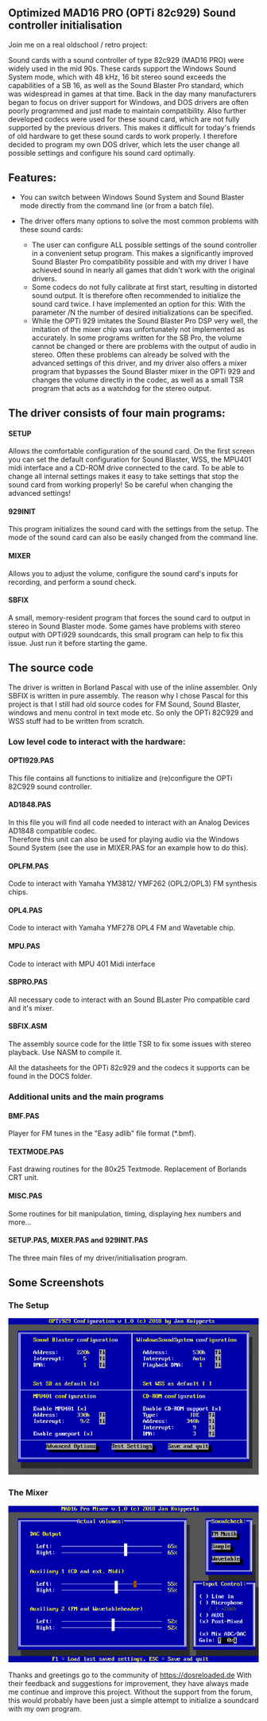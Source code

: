 ## Optimized MAD16 PRO (OPTi 82c929) Sound controller initialisation


Join me on a real oldschool / retro project:

Sound cards with a sound controller of type 82c929 (MAD16 PRO) were widely used in the mid 90s. These cards support the Windows Sound System mode, which with 48 kHz, 16 bit stereo sound exceeds the capabilities of a SB 16, as well as the Sound Blaster Pro standard, which was widespread in games at that time. 
Back in the day many manufacturers began to focus on driver support for Windows, and DOS drivers are often poorly programmed and just made to maintain compatibility. Also further developed codecs were used for these sound card, which are not fully supported by the previous drivers. This makes it difficult for today's friends of old hardware to get these sound cards to work properly. 
I therefore decided to program my own DOS driver, which lets the user change all possible settings and configure his sound card optimally.

## Features:

- You can switch between Windows Sound System and Sound Blaster mode directly from the command line (or from a batch file). 

- The driver offers many options to solve the most common problems with these sound cards:

  - The user can configure ALL possible settings of the sound controller in a convenient setup program. 
    This makes a significantly improved Sound Blaster Pro compatibility possible and with my driver I have achieved sound in nearly 
    all games that didn't work with the original drivers. 
  - Some codecs do not fully calibrate at first start, resulting in distorted sound output. 
    It is therefore often recommended to initialize the sound card twice. 
    I have implemented an option for this: With the parameter /N the number of desired initializations can be specified. 
  - While the OPTi 929 imitates the Sound Blaster Pro DSP very well, the imitation of the mixer chip was unfortunately 
    not implemented as accurately. In some programs written for the SB Pro, the volume cannot be changed or there are problems 
    with the output of audio in stereo.
    Often these problems can already be solved with the advanced settings of this driver, and my driver also offers a mixer program 
    that bypasses the Sound Blaster mixer in the OPTi 929 and changes the volume directly in the codec, 
    as well as a small TSR program that acts as a watchdog for the stereo output.
    

## The driver consists of four main programs:

#### SETUP
Allows the comfortable configuration of the sound card. 
On the first screen you can set the default configuration for Sound Blaster, 
WSS, the MPU401 midi interface and a CD-ROM drive connected to the card.
To be able to change all internal settings makes it easy to take settings that stop the sound card from working properly!
So be careful when changing the advanced settings!

#### 929INIT
This program initializes the sound card with the settings from the setup. 
The mode of the sound card can also be easily changed from the command line. 

#### MIXER
Allows you to adjust the volume, configure the sound card's inputs for recording, and perform a sound check.

#### SBFIX
A small, memory-resident program that forces the sound card to output in stereo in Sound Blaster mode. 
Some games have problems with stereo output with OPTi929 soundcards, this small program can help to fix this issue.
Just run it before starting the game. 

## The source code
The driver is written in Borland Pascal with use of the inline assembler. Only SBFIX is written in pure assembly. 
The reason why I chose Pascal for this project is that I still had old source codes for FM Sound, Sound Blaster, windows and menu control in text mode etc. So only the OPTi 82C929 and WSS stuff had to be written from scratch.



### Low level code to interact with the hardware:

#### OPTI929.PAS 
This file contains all functions to initialize and (re)configure the OPTi 82C929 sound controller.

#### AD1848.PAS 
In this file you will find all code needed to interact with an Analog Devices AD1848 compatible codec.  
Therefore this unit can also be used for playing audio via the Windows Sound System (see the use in MIXER.PAS for an example how to do this). 

#### OPLFM.PAS 
Code to interact with  Yamaha YM3812/ YMF262 (OPL2/OPL3) FM synthesis chips.

#### OPL4.PAS 
Code to interact with Yamaha YMF278 OPL4 FM and Wavetable chip.

#### MPU.PAS 
Code to interact with MPU 401 Midi interface

#### SBPRO.PAS
All necessary code to interact with an Sound BLaster Pro compatible card and it's mixer.

#### SBFIX.ASM
The assembly source code for the little TSR to fix some issues with stereo playback.
Use NASM to compile it.

All the datasheets for the OPTi 82c929 and the codecs it supports can be found in the DOCS folder.


### Additional units and the main programs

#### BMF.PAS 
Player for FM tunes in the "Easy adlib" file format (*.bmf).

#### TEXTMODE.PAS 
Fast drawing routines for the 80x25 Textmode. Replacement of Borlands CRT unit.

#### MISC.PAS  
Some routines for bit manipulation, timing, displaying hex numbers and more...

#### SETUP.PAS, MIXER.PAS and 929INIT.PAS
The three main files of my driver/initialisation program.

## Some Screenshots
### The Setup
![Alt text](https://github.com/JKnipperts/OPTi82c929_Driver/blob/master/screen_001.png?raw=true "Title")

### The Mixer
![Alt text](https://github.com/JKnipperts/OPTi82c929_Driver/blob/master/screen_002.png?raw=true "Title")

Thanks and greetings go to the community of https://dosreloaded.de  With their feedback and suggestions for improvement, they have always made me continue and improve this project. Without the support from the forum, this would probably have been just a simple attempt to initialize a soundcard with my own program.
